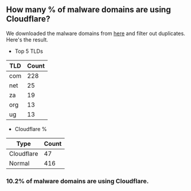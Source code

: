## How many % of malware domains are using Cloudflare?


We downloaded the malware domains from [here](https://urlhaus.abuse.ch) and filter out duplicates.
Here's the result.


[//]: # (start replacement)


- Top 5 TLDs

| TLD | Count |
| --- | --- |
| com | 228 |
| net | 25 |
| za | 19 |
| org | 13 |
| ug | 13 |


- Cloudflare %

| Type | Count |
| --- | --- |
| Cloudflare | 47 |
| Normal | 416 |


### 10.2% of malware domains are using Cloudflare.